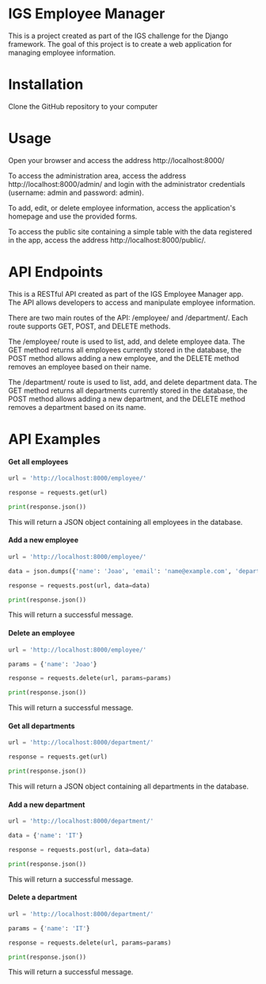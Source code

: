 # IGS Employee Manager
This is a project created as part of the IGS challenge for the Django framework. The goal of this project is to create a web application for managing employee information.

# Installation

Clone the GitHub repository to your computer 

# Usage

Open your browser and access the address http://localhost:8000/

To access the administration area, access the address http://localhost:8000/admin/ and login with the administrator credentials (username: admin and password: admin).

To add, edit, or delete employee information, access the application's homepage and use the provided forms.

To access the public site containing a simple table with the data registered in the app, access the address http://localhost:8000/public/.

# API Endpoints

This is a RESTful API created as part of the IGS Employee Manager app. The API allows developers to access and manipulate employee information.

There are two main routes of the API: /employee/ and /department/. Each route supports GET, POST, and DELETE methods.

The /employee/ route is used to list, add, and delete employee data. The GET method returns all employees currently stored in the database, the POST method allows adding a new employee, and the DELETE method removes an employee based on their name.

The /department/ route is used to list, add, and delete department data. The GET method returns all departments currently stored in the database, the POST method allows adding a new department, and the DELETE method removes a department based on its name.

# API Examples

#### Get all employees

```python
url = 'http://localhost:8000/employee/'

response = requests.get(url)

print(response.json())
```
This will return a JSON object containing all employees in the database.

#### Add a new employee

```python
url = 'http://localhost:8000/employee/'

data = json.dumps({'name': 'Joao', 'email': 'name@example.com', 'department': 'Sales'})

response = requests.post(url, data=data)

print(response.json())
```

This will return a successful message.

#### Delete an employee

```python
url = 'http://localhost:8000/employee/'

params = {'name': 'Joao'}

response = requests.delete(url, params=params)

print(response.json())
```

This will return a successful message.

#### Get all departments

```python
url = 'http://localhost:8000/department/'

response = requests.get(url)

print(response.json())
```
This will return a JSON object containing all departments in the database.

#### Add a new department
```python
url = 'http://localhost:8000/department/'

data = {'name': 'IT'}

response = requests.post(url, data=data)

print(response.json())
```
This will return a successful message.

#### Delete a department
```python
url = 'http://localhost:8000/department/'

params = {'name': 'IT'}

response = requests.delete(url, params=params)

print(response.json())
```
This will return a successful message.
